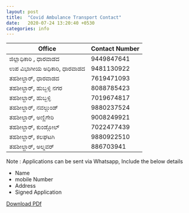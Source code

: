 ```yaml
---
layout: post
title:  "Covid Ambulance Transport Contact"
date:   2020-07-24 13:20:40 +0530
categories: info
---
```



| Office  | Contact Number |
| ------------- | ------------- |
|ಜಿಲ್ಲಾಧಿಕಾರಿ , ಧಾರವಾಡದ|9449847641|
|ಉಪ ವಿಭಾಗೀಯ ಅಧಿಕಾರಿ, ಧಾರವಾಡದ|9481130922|
|ತಹಶೀಲ್ದಾರ್, ಧಾರವಾಡದ|7619471093|
|ತಹಶೀಲ್ದಾರ್, ಹುಬ್ಬಳ್ಳಿ ನಗರ|8088785423|
|ತಹಶೀಲ್ದಾರ್, ಹುಬ್ಬಳ್ಳಿ |7019674817|
|ತಹಶೀಲ್ದಾರ್, ನವಲ್ಗುಂಡ್|9880237524|
|ತಹಶೀಲ್ದಾರ್, ಅಣ್ಣಿಗೇರಿ|9008249921|
|ತಹಶೀಲ್ದಾರ್, ಕುಂಡ್ಗೋಲ್|7022477439|
|ತಹಶೀಲ್ದಾರ್, ಕಲಘಟಗಿ|9880922510|
|ತಹಶೀಲ್ದಾರ್, ಅಲ್ನವರ್ |886703941|

Note :
Applications can be sent via Whatsapp, Include the below details
* Name
* mobile Number
* Address
* Signed Application

[Download PDf](https://www.supportdharwad.in/assets/images/note/159450434126804839.pdf)

